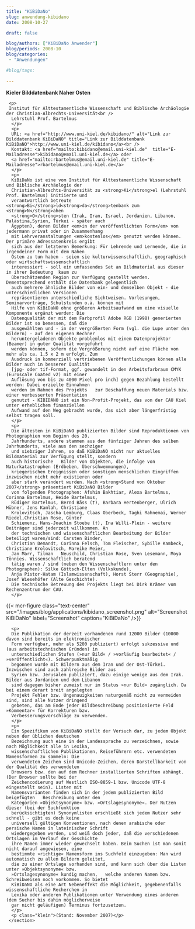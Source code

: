 ```yaml
---
title: "KiBiDaNo"
slug: anwendung-kibidano
date: 2008-10-27

draft: false

blog/authors: ["KiBiDaNo Anwender"]
blog/periods: 2008-10
blog/categories:
 - "Anwendungen"

#blog/tags:
 
---
```


**Kieler Bilddatenbank Naher Osten**

     <p>
     Institut für Alttestamentliche Wissenschaft und Biblische Archäologie der Christian-Albrechts-Universität<br />
      Lehrstuhl Prof. Bartelmus
      </p>
      <p>
      URL: <a href="http://www.uni-kiel.de/kibidano/" alt="Link zur Bilddatenbank KiBiDaNO" title="Link zur Bilddatenbank KiBiDaNO">http://www.uni-kiel.de/kibidano</a><br />
      Kontakt: <a href="mailto:kibidano@email.uni-kiel.de"  title="E-Mailadresse">kibidano@email.uni-kiel.de</a> oder    
      <a href="mailto:rbartelmus@email.uni-kiel.de" title="E-Mailadresse">rbartelmus@email.uni-kiel.de</a>
      </p>
      <p>
      KiBiDaNo ist eine vom Institut für Alttestamentliche Wissenschaft und Biblische Archäologie der 
      Christian-Albrechts-Universität zu <strong>Ki</strong>el (Lehrstuhl Prof. Bartelmus) initiierte und   
      verantwortlich betreute <strong>Bi</strong>ld<strong>da</strong>tenbank zum <strong>N</strong>ahen 
      <strong>O</strong>sten (Irak, Iran, Israel, Jordanien, Libanon, Palästina,Syrien, Türkei - später auch 
      Ägypten), deren Bilder <em>in der veröffentlichten Form</em> von jedermann privat oder in Zusammenhang 
      mit Lehrveranstaltungen <em>kostenlos</em> genutzt werden können. Der primäre Adressatenkreis ergibt 
      sich aus der letzteren Bemerkung: Für Lehrende und Lernende, die in irgendeiner Form mit dem Nahen   
      Osten zu tun haben - seien sie kulturwissenschaftlich, geographisch oder wirtschaftswissenschaftlich 
      interessiert - soll ein umfassendes Set an Bildmaterial aus dieser in ihrer Bedeutung  kaum zu 
      überschätzenden Region zur Verfügung gestellt werden. Dementsprechend enthält die Datenbank gelegentlich 
      auch mehrere ähnliche Bilder von ein- und demselben Objekt - die unterschiedlichen Versionen 
      repräsentieren unterschiedliche Sichtweisen. Vorlesungen, Seminarvorträge, Schulstunden o.ä. können mit 
      Hilfe von KiBiDaNO ohne größeren Arbeitsaufwand um eine visuelle Komponente ergänzt werden: Die 
      Datenqualität der mit dem Farbprofil Adobe RGB (1998) generierten Bilder ist so bemessen, daß die 
      ausgewählten und - in der vergrößerten Form (vgl. die Lupe unter den Bildern) - auf den eigenen Rechner 
      heruntergeladenen Objekte problemlos mit einem Datenprojektor (Beamer) in guter Qualität vorgeführt 
      werden können, sofern die Vergrößerung nicht auf eine Fläche von mehr als ca. 1,5 x 2 m erfolgt. Zum 
      Ausdruck in kommerziell vertriebenen Veröffentlichungen können alle Bilder auch in besserer Qualität   
      [jpg- oder tif-Format, ggf. gewandelt in den Arbeitsfarbraum CMYK (Euroscale Coated v2) mit einer 
      Auflösung von bis zu 4000 Pixel pro inch] gegen Bezahlung bestellt werden: Dabei erzielte Einnahmen 
      werden im Rahmen des Projekts   zur Beschaffung neuen Materials bzw. einer verbesserten Präsentation 
      genutzt - KIBIDANO ist ein Non-Profit-Projekt, das von der CAU Kiel unter erheblichem finanziellen 
      Aufwand auf den Weg gebracht wurde, das sich aber längerfristig selbst tragen soll.
      </p>
      <p>
      Die ältesten in KiBiDaNO publizierten Bilder sind Reproduktionen von Photographien vom Beginn des 20. 
      Jahrhunderts, andere stammen aus den fünfziger Jahren des selben Jahrhunderts, viele aus den sechziger 
      und siebziger Jahren, so daß KiBiDaNO nicht nur aktuelles Bildmaterial zur Verfügung stellt, sondern 
      auch historische   Bilder von Objekten, die infolge von Naturkatastrophen (Erdbeben, Überschwemmungen), 
      kriegerischen Ereignissen oder sonstigen menschlichen Eingriffen inzwischen nicht mehr existieren oder   
      aber stark verändert wurden. Nach <strong>Stand von Oktober 2007</strong> präsentiert KiBiDaNO Bilder 
      von folgenden Photographen: Afshin Bakhtiar, Alexa Bartelmus, Corinna Bartelmus, Heide Bartelmus, 
      Rüdiger Bartelmus, Bernd Bäss (†), Barbara Hertenberger, Ulrich Hübner, Jens Kamlah, Christiane 
      Krolovitsch, Jascha Lemburg, Claas Oberbeck, Taghi Rahnemai, Werner Riedel,Christian Rose, Günter 
      Schiemenz, Hans-Joachim Stoebe (†), Ina Willi-Plein - weitere Beiträger sind jederzeit willkommen. An 
      der technischen und wissenschaftlichen Bearbeitung der Bilder beteiligt waren/sind: Carsten Binder,   
      Christian Demandt, Corinna Felsch, Tom Fleischer, Sybille Kambeck, Christiane Krolovitsch, Mareike Meier, 
      Jan Marr, Tilman   Neuschild, Christian Rose, Sven Lesemann, Moya Tönnies. Wissenschaftlich beratend 
      tätig waren / sind (neben den Wissenschaftlern unter den Photographen): Silke Göttsch-Elten (Volkskunde), 
      Anja Pistor-Hatam (Islamwissenschaft), Horst Sterr (Geographie), Josef Wiesehöfer (Alte Geschichte). 
      Die technische Betreuung des Projekts liegt bei Dirk Krämer vom Rechenzentrum der CAU.
      </p>
      
      
  
{{< mcr-figure class="text-center" src="/images/blog/applications/kibidano_screenshot.png" alt="Screenshot KiBiDaNo"
  label="Screenshot" caption="KiBiDaNo" />}}
  
      
      <p>
      Die Publikation der derzeit vorhandenen rund 12000 Bilder (10000 davon sind bereits in elektronischer 
      Form verfügbar, mehr als 5200 publiziert) erfolgt sukzessive und (aus arbeitstechnischen Gründen) in 
      unterschiedlichen Stufen (»nur Bild« / »vorläufig bearbeitet« / »veröffentlicht«). Schwerpunktmäßig 
      begonnen wurde mit Bildern aus dem Iran und der Ost-Türkei. Inzwischen sind auch zahlreiche Bilder aus 
      Syrien bzw. Jerusalem publiziert, dazu einige wenige aus dem Irak. Bilder aus Jordanien und dem Libanon 
      sind dagegen bisher zumeist nur im Status »nur Bild« zugänglich. Da bei einem derart breit angelegten 
      Projekt Fehler bzw. Ungenauigkeiten naturgemäß nicht zu vermeiden sind, sind alle Nutzer dringend 
      gebeten, das am Ende jeder Bildbeschreibung positionierte Feld »Kommentar« für Korrekturen bzw. 
      Verbesserungsvorschläge zu verwenden.
      </p>
      <p>
      Ein Spezifikum von KiBiDaNO stellt der Versuch dar, zu jedem Objekt neben der üblichen deutschen   
      Bezeichnung auch eine in der Landessprache zu verzeichnen, sowie nach Möglichkeit alle in Lexika, 
      wissenschaftlichen Publikationen, Reiseführern etc. verwendeten Namensformen zu sammeln: Die 
      verwendeten Zeichen sind Unicode-Zeichen, deren Darstellbarkeit von der Qualität des verwendeten 
      Browsers bzw. den auf dem Rechner installierten Schriften abhängt. (Der Browser sollte bei der 
      Zeichencodierung auf Westlich ISO-8859-1 bzw. Unicode UTF-8 eingestellt sein). Listen mit 
      Namensvarianten finden sich in der jedem publizierten Bild beigefügten   Beschreibung unter den 
      Kategorien »Objektsynonyme« bzw. »Ortslagesynonyme«. Der Nutzen dieser (bei der Suchfunktion   
      berücksichtigten) Synonymlisten erschließt sich jedem Nutzer sehr schnell - gibt es doch keine 
      universell gültigen Konventionen, nach denen arabische oder persische Namen in lateinischer Schrift 
      wiedergegeben werden, und weiß doch jeder, daß die verschiedenen Ortslagen im Verlauf der Geschichte 
      ihre Namen immer wieder gewechselt haben. Beim Suchen ist man somit nicht darauf angewiesen, eine 
      bestimmte »richtige« Namensform ins Suchfeld einzugeben: Man wird automatisch zu allen Bildern geleitet, 
      die zu einer Ortslage vorhanden sind, und kann sich über die Listen unter »Objektsynonyme« bzw. 
      »Ortslagesynonyme« kundig machen,   welche anderen Namen bzw. Schreibweisen noch vorkommen. So bietet 
      KiBiDaNO als eine Art Nebeneffekt die Möglichkeit, gegebenenfalls wissenschaftliche Recherchen in 
      Lexika oder anderen Publikationen unter Verwendung eines anderen (dem Sucher bis dahin möglicherweise 
      gar nicht geläufigen) Terminus fortzusetzen.
      </p>
      <p class="klein">(Stand: November 2007)</p>
     </section>